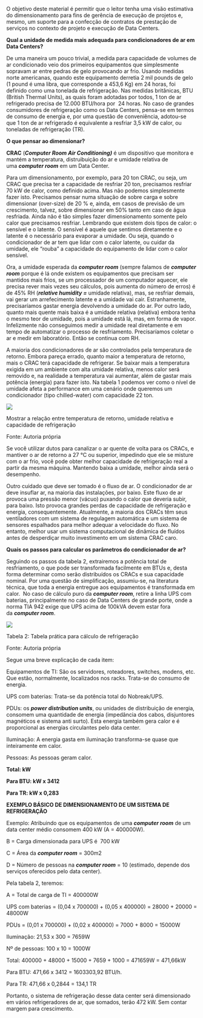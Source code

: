 O objetivo deste material é permitir que o leitor tenha uma visão estimativa do dimensionamento para fins de gerência de execução de projetos e, mesmo, um suporte para a confecção de contratos de prestação de serviços no contexto de projeto e execução de Data Centers.

**Qual a unidade de medida mais adequada para condicionadores de ar em Data Centers?**

De uma maneira um pouco trivial, a medida para capacidade de volumes de ar condicionado veio dos primeiros equipamentos que simplesmente sopravam ar entre pedras de gelo provocando ar frio. Usando medidas norte americanas, quando este equipamento derretia 2 mil pounds de gelo (1 pound é uma libra, que corresponde a 453,6 Kg) em 24 horas, foi definido como uma tonelada de refrigeração. Nas medidas britânicas, BTU (British Thermal Units), as quais foram adotadas por todos, 1 ton de ar refrigerado precisa de 12.000 BTU/hora por  24 horas. No caso de grandes consumidores de refrigeração como os Data Centers, pensa-se em termos de consumo de energia e, por uma questão de conveniência, adotou-se que 1 ton de ar refrigerado é equivalente a resfriar 3,5 kW de calor, ou toneladas de refrigeração (TR).

**O que pensar ao dimensionar?**

**CRAC** (_**Computer Room Air Conditioning)**_ é um dispositivo que monitora e mantém a temperatura, distruibuição do ar e umidade relativa de uma _**computer room**_ em um Data Center.

Para um dimensionamento, por exemplo, para 20 ton CRAC, ou seja, um CRAC que precisa ter a capacidade de resfriar 20 ton, precisamos resfriar 70 kW de calor, como definido acima. Mas não podemos simplesmente fazer isto. Precisamos pensar numa situação de sobre carga e sobre dimensionar (over-size) de 20 % e, ainda, em casos de previsão de um crescimento, talvez, sobre dimensionar em 50% tanto em caso de água resfriada. Ainda não é tão simples fazer dimensionamento somente pelo calor que precisamos resfriar. Lembrando que existem dois tipos de calor: o sensível e o latente. O sensível é aquele que sentimos diretamente e o latente é o necessário para evaporar a umidade. Ou seja, quando o condicionador de ar tem que lidar com o calor latente, ou cuidar da umidade, ele “rouba” a capacidade do equipamento de lidar com o calor sensível.

Ora, a umidade esperada da _**computer room**_ (sempre falamos de _**computer room**_ porque é lá onde existem os equipamentos que precisam ser mantidos mais frios, se um processador de um computador aquecer, ele precisa rever mais vezes seu cálculos, pois aumenta do número de erros) é de 45% RH (_**relative humidity =**_ umidade relativa), mas, se resfriar demais, vai gerar um arrefecimento latente e a umidade vai cair. Estranhamente, precisaríamos gastar energia devolvendo a umidade do ar. Por outro lado, quanto mais quente mais baixa é a umidade relativa (relativa) embora tenha o mesmo teor de umidade, pois a umidade está lá, mas, em forma de vapor. Infelizmente não conseguimos medir a umidade real diretamente e em tempo de automatizar o processo de resfriamento. Precisaríamos coletar o ar e medir em laboratório. Então se continua com RH.

A maioria dos condicionadores de ar são controlados pela temperatura de retorno. Embora pareça errado, quanto maior a temperatura de retorno, mais o CRAC terá capacidade de refrigerar. Se baixar mais a temperatura exigida em um ambiente com alta umidade relativa, menos calor será removido e, na realidade a temperatura vai aumentar, além de gastar mais potência (energia) para fazer isto. Na tabela 1 podemos ver como o nível de umidade afeta a performance em uma cenário onde queremos um condicionador (tipo chilled-water) com capacidade 22 ton.

[![](https://img.uninove.br/static/0/0/0/0/0/0/0/2/5/7/9/257952/14332.png)](https://img.uninove.br/static/0/0/0/0/0/0/0/2/5/7/9/257952/14332.png)

Mostrar a relação entre temperatura de retorno, umidade relativa e capacidade de refrigeração

Fonte: Autoria própria

Se você utilizar dutos para canalizar o ar quente de volta para os CRACs, e mantiver o ar de retorno a 27 °C ou superior, impedindo que ele se misture com o ar frio, você pode obter melhor capacidade de refrigeração real a partir da mesma máquina. Mantendo baixa a umidade, melhor ainda será o desempenho.

Outro cuidado que deve ser tomado é o fluxo de ar. O condicionador de ar deve insuflar ar, na maioria das instalações, por baixo. Este fluxo de ar provoca uma pressão menor (vácuo) puxando o calor que deveria subir, para baixo. Isto provoca grandes perdas de capacidade de refrigeração e energia, consequentemente. Atualmente, a maioria dos CRACs têm seus ventiladores com um sistema de regulagem automática e um sistema de sensores espalhados para melhor adequar a velocidade do fluxo. No entanto, melhor usar um sistema computacional de dinâmica de fluídos antes de desperdiçar muito investimento em um sistema CRAC caro.

**Quais os passos para calcular os parâmetros do condicionador de ar?**

Seguindo os passos da tabela 2, extrairemos a potência total de resfriamento, o que pode ser transformada facilmente em BTUs e, desta forma determinar como serão distribuídos os CRACs e sua capacidade nominal. Por uma questão de simplificação, assumiu-se, na literatura técnica, que toda a energia entregue aos equipamentos é transformada em calor.  No caso de cálculo puro da _**computer room**_, retire a linha UPS com baterias, principalmente no caso de Data Centers de grande porte, onde a norma TIA 942 exige que UPS acima de 100kVA devem estar fora da _**computer room**_.

[![](https://img.uninove.br/static/0/0/0/0/0/0/0/2/5/8/4/258412/14336.png)](https://img.uninove.br/static/0/0/0/0/0/0/0/2/5/8/4/258412/14336.png)

Tabela 2: Tabela prática para cálculo de refrigeração

Fonte: Autoria própria

Segue uma breve explicação de cada item:

Equipamentos de TI: São os servidores, roteadores, switches, modens, etc. Que estão, normalmente, localizados nos racks. Trata-se do consumo de energia.

UPS com baterias: Trata-se da potência total do Nobreak/UPS.

PDUs: os _**power distribution units**_, ou unidades de distribuição de energia, consomem uma quantidade de energia (impedância dos cabos, disjuntores magnéticos e sistema anti surto). Esta energia também gera calor e é proporcional as energias circulantes pelo data center.

Iluminação: A energia gasta em iluminação transforma-se quase que inteiramente em calor.

Pessoas: As pessoas geram calor.

**Total: kW**

**Para BTU: kW x 3412**

**Para TR: kW x 0,283**

**EXEMPLO BÁSICO DE DIMENSIONAMENTO DE UM SISTEMA DE REFRIGERAÇÃO**

Exemplo: Atribuindo que os equipamentos de uma _**computer room**_ de um data center médio consomem 400 kW (A = 400000W).

B = Carga dimensionada para UPS é  700 kW

C = Área da _**computer room**_ = 300m2

D = Número de pessoas na _**computer room**_ = 10 (estimado, depende dos serviços oferecidos pelo data center).

Pela tabela 2, teremos:

A = Total de carga de TI = 400000W

UPS com baterias = (0,04 x 700000) + (0,05 x 400000) = 28000 + 20000 = 48000W

PDUs = (0,01 x 700000) + (0,02 x 400000) = 7000 + 8000 = 15000W

Iluminação: 21,53 x 300 = 7659W

Nº de pessoas: 100 x 10 = 1000W

Total: 400000 + 48000 + 15000 + 7659 + 1000 = 471659W = 471,66kW

Para BTU: 471,66 x 3412 = 1603303,92 BTU/h.

Para TR: 471,66 x 0,2844 = 134,1 TR

Portanto, o sistema de refrigeração desse data center será dimensionado em vários refrigeradores de ar, que somados, terão 472 kW. Sem contar margem para crescimento.